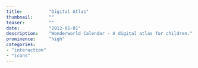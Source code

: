 ```yaml
---
title:			"Digital Atlas"
thumbnail:		""
teaser:			""
date:			"2012-01-01"
description:	"Wonderworld Calendar - A digital atlas for children."
prominence:		"high"
categories:
- "interaction"
- "icons"
---
```


